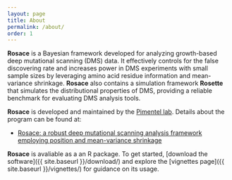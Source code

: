 ```yaml
---
layout: page
title: About
permalink: /about/
order: 1
---
```


**Rosace** is a Bayesian framework developed for analyzing growth-based deep mutational scanning (DMS) data. It effectively controls for the false discovering rate and increases power in DMS experiments with small sample sizes by leveraging amino acid residue information and mean-variance shrinkage. **Rosace** also contains a simulation framework **Rosette** that simulates the distributional properties of DMS, providing a reliable benchmark for evaluating DMS analysis tools.

**Rosace** is developed and maintained by the [Pimentel lab](https://pimentellab.com/). Details about the program can be found at:

- [Rosace: a robust deep mutational scanning analysis framework employing position and mean-variance shrinkage](https://genomebiology.biomedcentral.com/articles/10.1186/s13059-024-03279-7)

**Rosace** is avaliable as a an R package. To get started, [download the software]({{ site.baseurl }}/download/) and explore the [vignettes page]({{ site.baseurl }}/vignettes/) for guidance on its usage.

<div class="notes">
</div>

